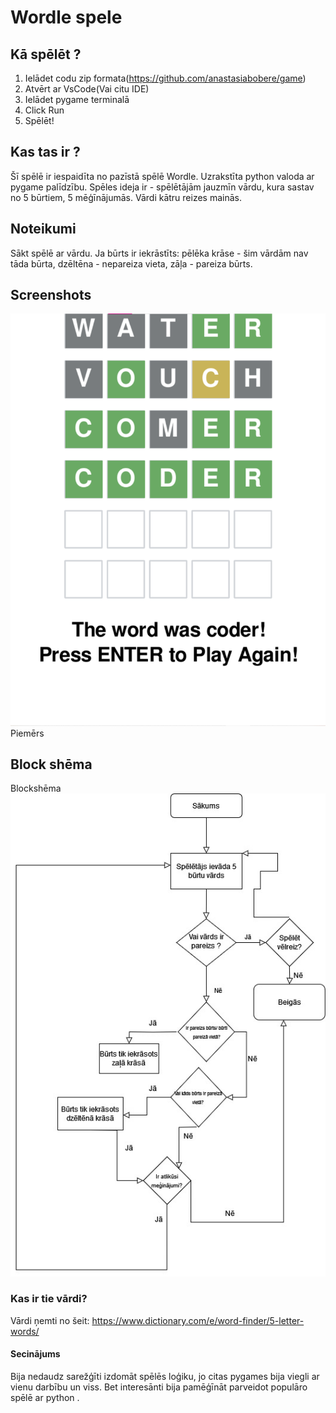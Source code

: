 # Wordle spele

## Kā spēlēt ?

1. Ielādet codu zip formata(https://github.com/anastasiabobere/game)
2. Atvērt ar VsCode(Vai citu IDE)
3. Ielādet pygame terminalā
4. Click Run
5. Spēlēt!

## Kas tas ir ?

Šī spēlē ir iespaidīta no pazīstā spēlē Wordle. Uzrakstīta python valoda ar pygame palīdzību.
Spēles ideja ir - spēlētājām jauzmīn vārdu, kura sastav no 5 būrtiem, 5 mēģīnājumās. Vārdi kātru reizes mainās.

## Noteikumi

Sākt spēlē ar vārdu. Ja būrts ir iekrāstīts: pēlēka krāse - šim vārdām nav tāda būrta, dzēltēna - nepareiza vieta, zāļa - pareiza būrts.

## Screenshots

![Screen](https://raw.githubusercontent.com/anastasiabobere/wordle/main/screenshots/%D0%A1%D0%BD%D0%B8%D0%BC%D0%BE%D0%BA%20%D1%8D%D0%BA%D1%80%D0%B0%D0%BD%D0%B0%202024-05-13%20191556.png)
Piemērs

## Block shēma
Blockshēma
![Diagram](https://raw.githubusercontent.com/anastasiabobere/wordle/main/screenshots/Untitled%20Diagram.jpg)

### Kas ir tie vārdi?

Vārdi ņemti no šeit: https://www.dictionary.com/e/word-finder/5-letter-words/

#### Secinājums
Bija nedaudz sarežģīti izdomāt spēlēs loģiku, jo citas pygames bija viegli ar vienu darbību un viss. Bet interesānti bija pamēģīnāt parveidot populāro spēlē ar python .
